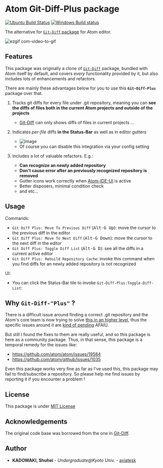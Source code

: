 # Atom Git-Diff-Plus package

[![Ubuntu Build Status](https://travis-ci.org/aviatesk/atom-git-diff-plus.svg?branch=master)](https://travis-ci.org/aviatesk/atom-git-diff-plus/)
[![Windows Build status](https://ci.appveyor.com/api/projects/status/1nytyu2csyuvftt9/branch/master?svg=true)](https://ci.appveyor.com/project/aviatesk/atom-git-diff-plus)

The alternative for [`Git-Diff` package][Git-Diff] for Atom editor.

![ezgif com-video-to-gif](https://user-images.githubusercontent.com/40514306/60759461-cdb4e600-a060-11e9-856b-559e006f6f79.gif)


## Features

This package was originally a clone of [`Git-Diff`](https://github.com/atom/atom/tree/master/packages/git-diff) package, bundled with Atom itself by default, and covers _every_ functionality provided by it, but also includes lots of enhancements and refactors.

There are mainly these advantages below for you to use this **`Git-Diff-Plus`** package over that.

1. Tracks git diffs for every file under .git repository, meaning you can **see the diffs of files both in the current Atom projects and outside of the projects**
    * [Git-Diff][Git-Diff] can only shows diffs of files in current projects ...

2. Indicates _per-file_ diffs **in the Status-Bar** as well as in editor gutters
    * ![image](https://user-images.githubusercontent.com/40514306/60760048-98f95c80-a069-11e9-80a9-c3fefeb3de49.png)
    * Of course you can disable this integration via your config setting

3. Includes a lot of valuable refactors. E.g.:
    * **Can recognize an newly added repository**
    * **Don't cause error after an previously recognized repository is removed**
    * Gutter icons work correctly when [Atom-IDE-UI](https://atom.io/packages/atom-ide-ui) is active
    * Better disposers, minimal condition check
    * and etc...


## Usage

Commands:
- `Git Diff Plus: Move To Previous Diff` (<kbd>Alt-G Up</kbd>): move the cursor to the previous diff in the editor
- `Git Diff Plus: Move To Next Diff` (<kbd>Alt-G Down</kbd>): move the cursor to the next diff in the editor
- `Git Diff Plus: Toggle Diff List` (<kbd>Alt-G D</kbd>): see all the diffs in a current active editor
- `Git Diff Plus: Rebuild Repository Cache`: invoke this command when you find diffs for an newly added repository is not recognized

UI:
- You can click the Status-Bar tile to invoke `Git-Diff-Plus:Toggle-Diff-List`:


## Why `Git-Diff-"Plus"` ?

There is a difficult issue around finding a correct .git repository and the Atom's core team is now trying to solve [this in an higher level](https://github.com/atom/github/issues/1835), thus the specific issues around it are [kind of pending](https://github.com/atom/atom/issues/19584) AFAIU.

But still I found the fixes to them are really useful, and so this package is here as a community package. Thus, in that sense, this package is a temporal remedy for the issues like:
- https://github.com/atom/atom/issues/19584
- https://github.com/atom/github/issues/1035

Even this package works very fine as far as I've used this, this package may fail to find/subscribe a repository. So please help me find issues by reporting it if you encounter a problem !


## License

This package is under [MIT License](LICENSE.md)


## Acknowledgements

The original code base was borrowed from the one in [Git-Diff][Git-Diff].


## Author

- **KADOWAKI, Shuhei** - *Undergraduate@Kyoto Univ.* - [aviatesk]


<!-- Links -->

[Git-Diff]: https://github.com/atom/atom/tree/master/packages/git-diff
[aviatesk]: https://github.com/aviatesk
